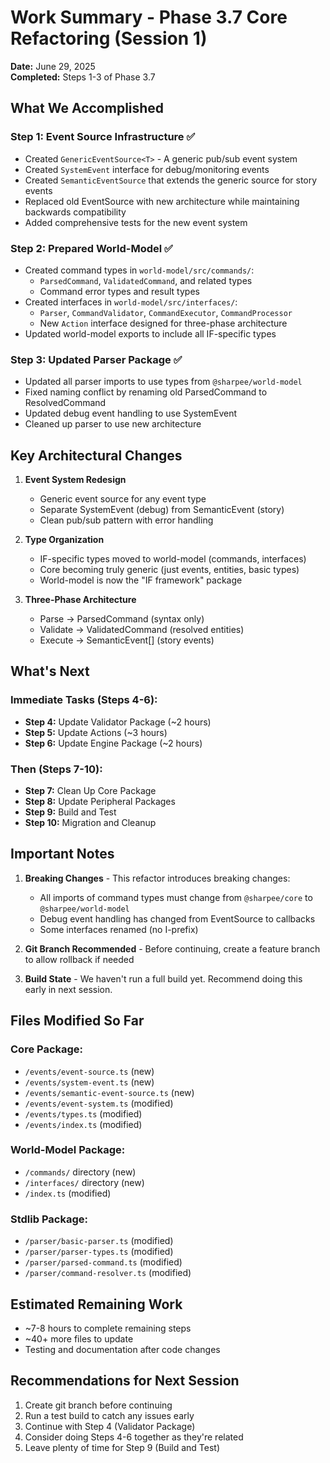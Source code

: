 # Work Summary - Phase 3.7 Core Refactoring (Session 1)

**Date:** June 29, 2025  
**Completed:** Steps 1-3 of Phase 3.7

## What We Accomplished

### Step 1: Event Source Infrastructure ✅
- Created `GenericEventSource<T>` - A generic pub/sub event system
- Created `SystemEvent` interface for debug/monitoring events  
- Created `SemanticEventSource` that extends the generic source for story events
- Replaced old EventSource with new architecture while maintaining backwards compatibility
- Added comprehensive tests for the new event system

### Step 2: Prepared World-Model ✅
- Created command types in `world-model/src/commands/`:
  - `ParsedCommand`, `ValidatedCommand`, and related types
  - Command error types and result types
- Created interfaces in `world-model/src/interfaces/`:
  - `Parser`, `CommandValidator`, `CommandExecutor`, `CommandProcessor`
  - New `Action` interface designed for three-phase architecture
- Updated world-model exports to include all IF-specific types

### Step 3: Updated Parser Package ✅
- Updated all parser imports to use types from `@sharpee/world-model`
- Fixed naming conflict by renaming old ParsedCommand to ResolvedCommand
- Updated debug event handling to use SystemEvent
- Cleaned up parser to use new architecture

## Key Architectural Changes

1. **Event System Redesign**
   - Generic event source for any event type
   - Separate SystemEvent (debug) from SemanticEvent (story)
   - Clean pub/sub pattern with error handling

2. **Type Organization**
   - IF-specific types moved to world-model (commands, interfaces)
   - Core becoming truly generic (just events, entities, basic types)
   - World-model is now the "IF framework" package

3. **Three-Phase Architecture**
   - Parse → ParsedCommand (syntax only)
   - Validate → ValidatedCommand (resolved entities)
   - Execute → SemanticEvent[] (story events)

## What's Next

### Immediate Tasks (Steps 4-6):
- **Step 4:** Update Validator Package (~2 hours)
- **Step 5:** Update Actions (~3 hours)  
- **Step 6:** Update Engine Package (~2 hours)

### Then (Steps 7-10):
- **Step 7:** Clean Up Core Package
- **Step 8:** Update Peripheral Packages
- **Step 9:** Build and Test
- **Step 10:** Migration and Cleanup

## Important Notes

1. **Breaking Changes** - This refactor introduces breaking changes:
   - All imports of command types must change from `@sharpee/core` to `@sharpee/world-model`
   - Debug event handling has changed from EventSource to callbacks
   - Some interfaces renamed (no I-prefix)

2. **Git Branch Recommended** - Before continuing, create a feature branch to allow rollback if needed

3. **Build State** - We haven't run a full build yet. Recommend doing this early in next session.

## Files Modified So Far

### Core Package:
- `/events/event-source.ts` (new)
- `/events/system-event.ts` (new)
- `/events/semantic-event-source.ts` (new)
- `/events/event-system.ts` (modified)
- `/events/types.ts` (modified)
- `/events/index.ts` (modified)

### World-Model Package:
- `/commands/` directory (new)
- `/interfaces/` directory (new)
- `/index.ts` (modified)

### Stdlib Package:
- `/parser/basic-parser.ts` (modified)
- `/parser/parser-types.ts` (modified)
- `/parser/parsed-command.ts` (modified)
- `/parser/command-resolver.ts` (modified)

## Estimated Remaining Work

- ~7-8 hours to complete remaining steps
- ~40+ more files to update
- Testing and documentation after code changes

## Recommendations for Next Session

1. Create git branch before continuing
2. Run a test build to catch any issues early
3. Continue with Step 4 (Validator Package)
4. Consider doing Steps 4-6 together as they're related
5. Leave plenty of time for Step 9 (Build and Test)
